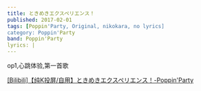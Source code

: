 ```yaml
---
title: ときめきエクスペリエンス！
published: 2017-02-01
tags: [Poppin'Party, Original, nikokara, no lyrics]
category: Poppin'Party
band: Poppin'Party
lyrics: |
---
```

op1,心跳体验,第一首歌
<summary>
    <a href="https://www.bilibili.com/video/BV1WxHQeYErx/">
        [Bilibili]【纯K投屏/自用】ときめきエクスペリエンス！-Poppin'Party
    </a>
</summary>



